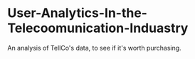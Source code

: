 # User-Analytics-In-the-Telecoomunication-Induastry
An analysis of TellCo's data, to see if it's worth purchasing.
